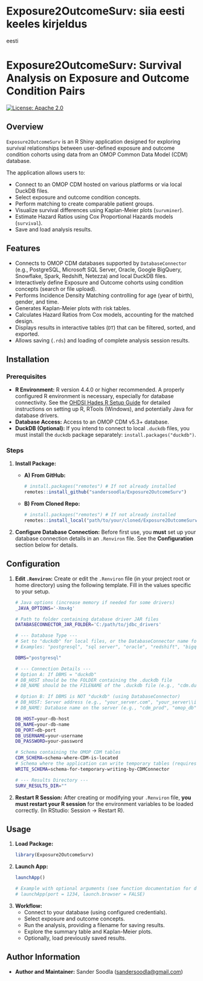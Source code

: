 # Exposure2OutcomeSurv: siia eesti keeles kirjeldus

eesti

# Exposure2OutcomeSurv: Survival Analysis on Exposure and Outcome Condition Pairs

[![License: Apache 2.0](https://img.shields.io/badge/License-Apache_2.0-blue.svg)](https://opensource.org/licenses/Apache-2.0)

## Overview

`Exposure2OutcomeSurv` is an R Shiny application designed for exploring survival relationships between user-defined exposure and outcome condition cohorts using data from an OMOP Common Data Model (CDM) database.

The application allows users to:
* Connect to an OMOP CDM hosted on various platforms or via local DuckDB files.
* Select exposure and outcome condition concepts.
* Perform matching to create comparable patient groups.
* Visualize survival differences using Kaplan-Meier plots (`survminer`).
* Estimate Hazard Ratios using Cox Proportional Hazards models (`survival`).
* Save and load analysis results.

## Features

* Connects to OMOP CDM databases supported by `DatabaseConnector` (e.g., PostgreSQL, Microsoft SQL Server, Oracle, Google BigQuery, Snowflake, Spark, Redshift, Netezza) and local DuckDB files.
* Interactively define Exposure and Outcome cohorts using condition concepts (search or file upload).
* Performs Incidence Density Matching controlling for age (year of birth), gender, and time.
* Generates Kaplan-Meier plots with risk tables.
* Calculates Hazard Ratios from Cox models, accounting for the matched design.
* Displays results in interactive tables (`DT`) that can be filtered, sorted, and exported.
* Allows saving (`.rds`) and loading of complete analysis session results.

## Installation

### Prerequisites

* **R Environment:** R version 4.4.0 or higher recommended. A properly configured R environment is necessary, especially for database connectivity. See the [OHDSI Hades R Setup Guide](https://ohdsi.github.io/Hades/rSetup.html) for detailed instructions on setting up R, RTools (Windows), and potentially Java for database drivers.
* **Database Access:** Access to an OMOP CDM v5.3+ database.
* **DuckDB (Optional):** If you intend to connect to local `.duckdb` files, you must install the `duckdb` package separately: `install.packages("duckdb")`.

### Steps

1.  **Install Package:**
    * **A) From GitHub:**
        ```R
        # install.packages("remotes") # If not already installed
        remotes::install_github("sandersoodla/Exposure2OutcomeSurv")
        ```
    * **B) From Cloned Repo:**
        ```R
        # install.packages("remotes") # If not already installed
        remotes::install_local("path/to/your/cloned/Exposure2OutcomeSurv")
        ```

3.  **Configure Database Connection:** Before first use, you **must** set up your database connection details in an `.Renviron` file. See the **Configuration** section below for details.

## Configuration

1.  **Edit `.Renviron`:** Create or edit the `.Renviron` file (in your project root or home directory) using the following template. Fill in the values specific to your setup.

    ```bash
    # Java options (increase memory if needed for some drivers)
    _JAVA_OPTIONS='-Xmx4g'

    # Path to folder containing database driver JAR files
    DATABASECONNECTOR_JAR_FOLDER='C:/path/to/jdbc_drivers'

    # --- Database Type ---
    # Set to "duckdb" for local files, or the DatabaseConnector name for others
    # Examples: "postgresql", "sql server", "oracle", "redshift", "bigquery"
    
    DBMS="postgresql"
    
    # --- Connection Details ---
    # Option A: If DBMS = "duckdb"
    # DB_HOST should be the FOLDER containing the .duckdb file
    # DB_NAME should be the FILENAME of the .duckdb file (e.g., "cdm.duckdb")

    # Option B: If DBMS is NOT "duckdb" (using DatabaseConnector)
    # DB_HOST: Server address (e.g., "your_server.com", "your_server\\instance")
    # DB_NAME: Database name on the server (e.g., "cdm_prod", "omop_db")

    DB_HOST=your-db-host
    DB_NAME=your-db-name
    DB_PORT=db-port
    DB_USERNAME=your-username
    DB_PASSWORD=your-password

    # Schema containing the OMOP CDM tables
    CDM_SCHEMA=schema-where-CDM-is-located
    # Schema where the application can write temporary tables (requires WRITE access)
    WRITE_SCHEMA=schema-for-temporary-writing-by-CDMConnector

    # --- Results Directory ---
    SURV_RESULTS_DIR=""

    ```

2.  **Restart R Session:** After creating or modifying your `.Renviron` file, **you must restart your R session** for the environment variables to be loaded correctly. (In RStudio: Session -> Restart R).

## Usage

1.  **Load Package:**
    ```R
    library(Exposure2OutcomeSurv)
    ```
2.  **Launch App:**
    ```R
    launchApp()

    # Example with optional arguments (see function documentation for details):
    # launchApp(port = 1234, launch.browser = FALSE)
    ```
3.  **Workflow:**
    * Connect to your database (using configured credentials).
    * Select exposure and outcome concepts.
    * Run the analysis, providing a filename for saving results.
    * Explore the summary table and Kaplan-Meier plots.
    * Optionally, load previously saved results.

## Author Information
* **Author and Maintainer:** Sander Soodla (<sandersoodla@gmail.com>)
